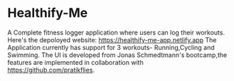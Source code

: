 # Healthify-Me
A Complete fitness logger application where users can log their workouts.
Here's the depoloyed website: https://healthify-me-app.netlify.app
The Application currently has support for 3 workouts- Running,Cycling and Swimming.
The UI is developed from Jonas Schmedtmann's bootcamp,the features are implemented in collaboration  with https://github.com/pratikflies.
